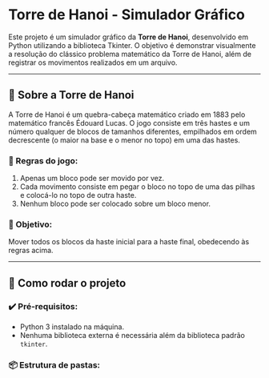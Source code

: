 # Torre de Hanoi - Simulador Gráfico

Este projeto é um simulador gráfico da **Torre de Hanoi**, desenvolvido em Python utilizando a biblioteca Tkinter. O objetivo é demonstrar visualmente a resolução do clássico problema matemático da Torre de Hanoi, além de registrar os movimentos realizados em um arquivo.

---

## 📖 Sobre a Torre de Hanoi

A Torre de Hanoi é um quebra-cabeça matemático criado em 1883 pelo matemático francês Édouard Lucas. O jogo consiste em três hastes e um número qualquer de blocos de tamanhos diferentes, empilhados em ordem decrescente (o maior na base e o menor no topo) em uma das hastes.

### 🔧 Regras do jogo:
1. Apenas um bloco pode ser movido por vez.
2. Cada movimento consiste em pegar o bloco no topo de uma das pilhas e colocá-lo no topo de outra haste.
3. Nenhum bloco pode ser colocado sobre um bloco menor.

### 🎯 Objetivo:
Mover todos os blocos da haste inicial para a haste final, obedecendo às regras acima.

---

## 🚀 Como rodar o projeto

### ✔️ Pré-requisitos:

- Python 3 instalado na máquina.
- Nenhuma biblioteca externa é necessária além da biblioteca padrão `tkinter`.

### 📦 Estrutura de pastas:

